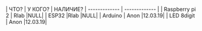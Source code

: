 

| ЧТО?  | У КОГО? | НАЛИЧИЕ?
| ------------- | ------------- |
| Raspberry pi 2  | Rlab  |NULL|
| ESP32  |Rlab  |NULL|
| Arduino  | Anon  |12.03.19|
| LED 8digit  | Anon  |12.03.19|
